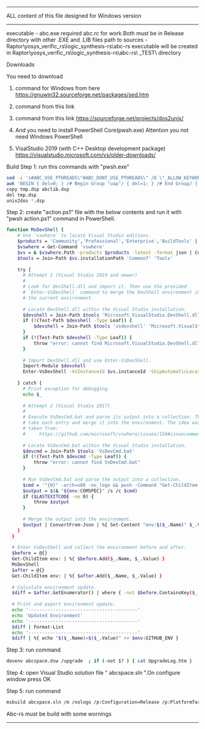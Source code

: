 ************************************************************
ALL content of this file designed for Windows version
************************************************************


</ABC-RS> 
executable - abc.exe required abc.rc for work.Both must be in Release directory with other .EXE and .LIB files
path to sources - Raptor\yosys_verific_rs\logic_synthesis-rs\abc-rs
executable will be created in Raptor\yosys_verific_rs\logic_synthesis-rs\abc-rs\ _TEST\ directory

Downloads


You need to download
1. <sed> command for Windows from here 
	https://gnuwin32.sourceforge.net/packages/sed.htm
2. <awk> command from this link
	<link>
3. <unix2dos> command from this link
	https://sourceforge.net/projects/dos2unix/

4. And you need to install PowerShell Core(pwsh.exe)
	Attention you not need Windows PowerShell 
5. VisalStudio 2019 (with C++ Desktop development package)
	https://visualstudio.microsoft.com/vs/older-downloads/


Build
Step 1: run this commands with "pwsh.exe"

```bash
sed -i 's#ABC_USE_PTHREADS\"#ABC_DONT_USE_PTHREADS\" /D \"_ALLOW_KEYWORD_MACROS=1\"#g' *.dsp
awk 'BEGIN { del=0; } /# Begin Group "uap"/ { del=1; } /# End Group/ { if( del > 0 ) {del=0; next;} } del==0 {print;} ' abclib.dsp > tmp.dsp
copy tmp.dsp abclib.dsp
del tmp.dsp
unix2dos *.dsp
```

Step 2: create "action.ps1" file with the below contents and run it with "pwsh action.ps1" command in PowerShell.

```bash
function MsDevShell {
    # Use `vswhere` to locate Visual Studio editions.
    $products = 'Community','Professional','Enterprise','BuildTools' | %{ "Microsoft.VisualStudio.Product.$_" }
    $vswhere = Get-Command 'vswhere'
    $vs = & $vswhere.Path -products $products -latest -format json | ConvertFrom-Json
    $tools = Join-Path $vs.installationPath 'Common7' 'Tools'
  
    try {
      # Attempt 1 (Visual Studio 2019 and newer)
      #
      # Look for DevShell.dll and import it. Then use the provided
      # `Enter-VsDevShell` command to merge the DevShell environment into
      # the current environment.
  
      # Locate DevShell.dll within the Visual Studio installation.
      $devshell = Join-Path $tools 'Microsoft.VisualStudio.DevShell.dll'
      if (!(Test-Path $devshell -Type Leaf)) {
          $devshell = Join-Path $tools 'vsdevshell' 'Microsoft.VisualStudio.DevShell.dll'
      }
      if (!(Test-Path $devshell -Type Leaf)) {
          throw "error: cannot find Microsoft.VisualStudio.DevShell.dll"
      }
  
      # Import DevShell.dll and use Enter-VsDevShell.
      Import-Module $devshell
      Enter-VsDevShell -VsInstanceId $vs.instanceId -SkipAutomaticLocation -DevCmdArguments '-arch=x86 -no_logo'
  
    } catch {
      # Print exception for debugging.
      echo $_
  
      # Attempt 2 (Visual Studio 2017)
      #
      # Execute VsDevCmd.bat and parse its output into a collection. Then
      # take each entry and merge it into the environment. The idea was
      # taken from:
      #     https://github.com/microsoft/vswhere/issues/150#issuecomment-485381959
  
      # Locate VsDevCmd.bat within the Visual Studio installation.
      $devcmd = Join-Path $tools 'VsDevCmd.bat'
      if (!(Test-Path $devcmd -Type Leaf)) {
          throw "error: cannot find VsDevCmd.bat"
      }
  
      # Run VsDevCmd.bat and parse the output into a collection.
      $cmd = '"{0}" -arch=x86 -no_logo && pwsh -Command "Get-ChildItem env: | Select-Object Name,Value | ConvertTo-Json"' -f $devcmd
      $output = $(& "${env:COMSPEC}" /s /c $cmd)
      if ($LASTEXITCODE -ne 0) {
          throw $output
      }
  
      # Merge the output into the environment.
      $output | ConvertFrom-Json | %{ Set-Content "env:$($_.Name)" $_.Value }
    }
  }
  
  # Enter VsDevShell and collect the environment before and after.
  $before = @{}
  Get-ChildItem env: | %{ $before.Add($_.Name, $_.Value) }
  MsDevShell
  $after = @{}
  Get-ChildItem env: | %{ $after.Add($_.Name, $_.Value) }
  
  # Calculate environment update.
  $diff = $after.GetEnumerator() | where { -not $before.ContainsKey($_.Name) -or $before[$_.Name] -ne $_.Value }
  
  # Print and export environment update.
  echo '----------------------------------------'
  echo 'Updated Environment'
  echo '----------------------------------------'
  $diff | Format-List
  echo '----------------------------------------'
  $diff | %{ echo "$($_.Name)=$($_.Value)" >> $env:GITHUB_ENV }

```

Step 3: run command 
```bash
devenv abcspace.dsw /upgrade  ; if (-not $? ) { cat UpgradeLog.htm }
```

Step 4: open Visual Studio solution file " abcspace.sln ".On configure window press OK

Step 5: run command
```bash
msbuild abcspace.sln /m /nologo /p:Configuration=Release /p:PlatformTarget=x86
```

Abc-rs must be build with some wornings
</ABC-RS>


___________________________________________________________________________________________________________________________________

